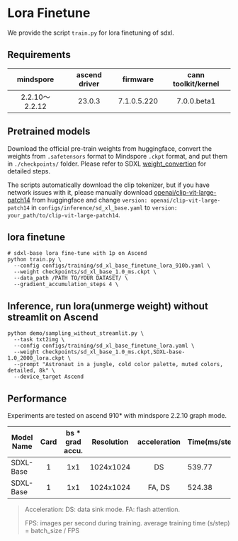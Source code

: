 # Lora Finetune

We provide the script `train.py` for lora finetuning of sdxl.

## Requirements

| mindspore      | ascend driver | firmware    | cann toolkit/kernel |
| :--------------: | :------------: |:----------: |:------------------: |
| 2.2.10～2.2.12 | 23.0.3        | 7.1.0.5.220 | 7.0.0.beta1         |

## Pretrained models

Download the official pre-train weights from huggingface, convert the weights from `.safetensors` format to Mindspore `.ckpt` format, and put them in `./checkpoints/` folder. Please refer to SDXL [weight_convertion](./Preparation.md#convert-pretrained-checkpoint) for detailed steps.

The scripts automatically download the clip tokenizer, but if you have network issues with it, please manually download [openai/clip-vit-large-patch14](https://huggingface.co/openai/clip-vit-large-patch14) from huggingface and change `version: openai/clip-vit-large-patch14` in `configs/inference/sd_xl_base.yaml` to `version: your_path/to/clip-vit-large-patch14`.

## lora finetune

```shell
# sdxl-base lora fine-tune with 1p on Ascend
python train.py \
  --config configs/training/sd_xl_base_finetune_lora_910b.yaml \
  --weight checkpoints/sd_xl_base_1.0_ms.ckpt \
  --data_path /PATH TO/YOUR DATASET/ \
  --gradient_accumulation_steps 4 \
```

## Inference, run lora(unmerge weight) without streamlit on Ascend

```shell
python demo/sampling_without_streamlit.py \
  --task txt2img \
  --config configs/training/sd_xl_base_finetune_lora.yaml \
  --weight checkpoints/sd_xl_base_1.0_ms.ckpt,SDXL-base-1.0_2000_lora.ckpt \
  --prompt "Astronaut in a jungle, cold color palette, muted colors, detailed, 8k" \
  --device_target Ascend
```

## Performance

Experiments are tested on ascend 910* with mindspore 2.2.10 graph mode.

| Model Name      | Card | bs * grad accu. |   Resolution       |   acceleration   |   Time(ms/step)  |   FPS (img/s)|
|---------------|:------------------:|:----------------:|:----------------:|:----------------:|------------------|:----------------:|
| SDXL-Base     |      1            |      1x1             |     1024x1024         | DS           |       539.77         |    1.85       |
| SDXL-Base     |      1            |      1x1             |     1024x1024         | FA, DS |       524.38          |    1.91   |
> Acceleration: DS: data sink mode. FA: flash attention.
>
>FPS: images per second during training. average training time (s/step) = batch_size / FPS
